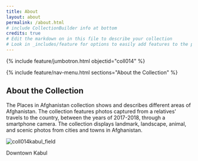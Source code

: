 ```yaml
---
title: About
layout: about
permalink: /about.html
# include CollectionBuilder info at bottom
credits: true
# Edit the markdown on in this file to describe your collection
# Look in _includes/feature for options to easily add features to the page
---
```


{% include feature/jumbotron.html objectid="coll014" %}

{% include feature/nav-menu.html sections="About the Collection" %}

## About the Collection

The Places in Afghanistan collection shows and describes different areas of Afghanistan. The collection features photos captured from a relatives' travels to the country, between the years of 2017-2018, through a smartphone camera. The collection displays landmark, landscape, animal, and scenic photos from cities and towns in Afghanistan. 

![coll014kabul_field](https://user-images.githubusercontent.com/102884559/163736020-defdd5f9-2663-410b-91e4-2b0bdaff4075.jpg)

Downtown Kabul
